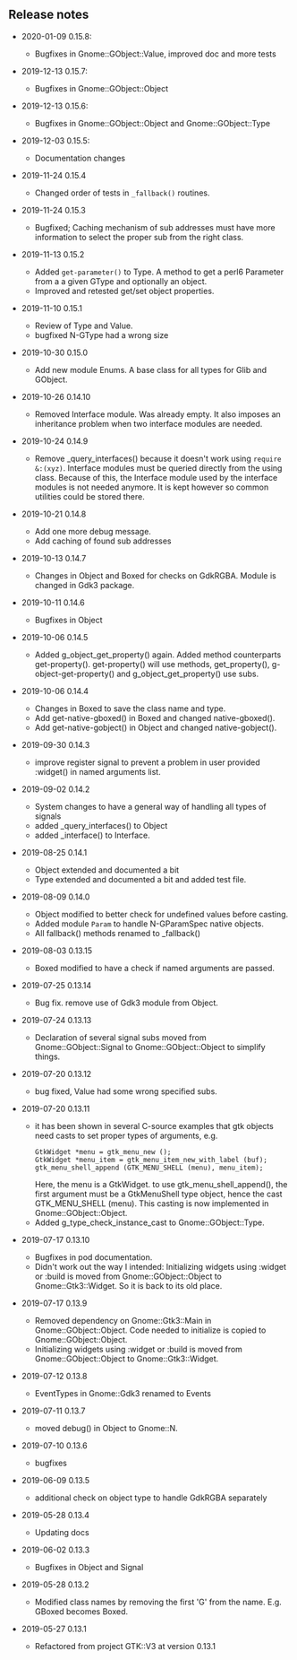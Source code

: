 ## Release notes
* 2020-01-09 0.15.8:
  * Bugfixes in Gnome::GObject::Value, improved doc and more tests

* 2019-12-13 0.15.7:
  * Bugfixes in Gnome::GObject::Object

* 2019-12-13 0.15.6:
  * Bugfixes in Gnome::GObject::Object and Gnome::GObject::Type

* 2019-12-03 0.15.5:
  * Documentation changes

* 2019-11-24 0.15.4
  * Changed order of tests in `_fallback()` routines.

* 2019-11-24 0.15.3
  * Bugfixed; Caching mechanism of sub addresses must have more information to select the proper sub from the right class.

* 2019-11-13 0.15.2
  * Added `get-parameter()` to Type. A method to get a perl6 Parameter from a a given GType and optionally an object.
  * Improved and retested get/set object properties.

* 2019-11-10 0.15.1
  * Review of Type and Value.
  * bugfixed N-GType had a wrong size

* 2019-10-30 0.15.0
  * Add new module Enums. A base class for all types for Glib and GObject.

* 2019-10-26 0.14.10
  * Removed Interface module. Was already empty. It also imposes an inheritance problem when two interface modules are needed.

* 2019-10-24 0.14.9
  * Remove \_query_interfaces() because it doesn't work using `require &:(xyz)`. Interface modules must be queried directly from the using class. Because of this, the Interface module used by the interface modules is not needed anymore. It is kept however so common utilities could be stored there.

* 2019-10-21 0.14.8
  * Add one more debug message.
  * Add caching of found sub addresses

* 2019-10-13 0.14.7
  * Changes in Object and Boxed for checks on GdkRGBA. Module is changed in Gdk3 package.

* 2019-10-11 0.14.6
  * Bugfixes in Object

* 2019-10-06 0.14.5
  * Added g_object_get_property() again. Added method counterparts get-property(). get-property() will use methods, get_property(), g-object-get-property() and g_object_get_property() use subs.

* 2019-10-06 0.14.4
  * Changes in Boxed to save the class name and type.
  * Add get-native-gboxed() in Boxed and changed native-gboxed().
  * Add get-native-gobject() in Object and changed native-gobject().

* 2019-09-30 0.14.3
  * improve register signal to prevent a problem in user provided :widget() in named arguments list.

* 2019-09-02 0.14.2
  * System changes to have a general way of handling all types of signals
  * added _query_interfaces() to Object
  * added _interface() to Interface.

* 2019-08-25 0.14.1
  * Object extended and documented a bit
  * Type extended and documented a bit and added test file.

* 2019-08-09 0.14.0
  * Object modified to better check for undefined values before casting.
  * Added module `Param` to handle N-GParamSpec native objects.
  * All fallback() methods renamed to \_fallback()

* 2019-08-03 0.13.15
  * Boxed modified to have a check if named arguments are passed.

* 2019-07-25 0.13.14
  * Bug fix. remove use of Gdk3 module from Object.

* 2019-07-24 0.13.13
  * Declaration of several signal subs moved from Gnome::GObject::Signal to Gnome::GObject::Object to simplify things.

* 2019-07-20 0.13.12
  * bug fixed, Value had some wrong specified subs.

* 2019-07-20 0.13.11
  * it has been shown in several C-source examples that gtk objects need casts to set proper types of arguments, e.g.
    ```
    GtkWidget *menu = gtk_menu_new ();
    GtkWidget *menu_item = gtk_menu_item_new_with_label (buf);
    gtk_menu_shell_append (GTK_MENU_SHELL (menu), menu_item);
    ```
    Here, the menu is a GtkWidget. to use gtk_menu_shell_append(), the first argument must be a GtkMenuShell type object, hence the cast GTK_MENU_SHELL (menu).
    This casting is now implemented in Gnome::GObject::Object.
  * Added g_type_check_instance_cast to Gnome::GObject::Type.

* 2019-07-17 0.13.10
  * Bugfixes in pod documentation.
  * Didn't work out the way I intended: Initializing widgets using :widget or :build is moved from Gnome::GObject::Object to Gnome::Gtk3::Widget. So it is back to its old place.

* 2019-07-17 0.13.9
  * Removed dependency on Gnome::Gtk3::Main in Gnome::GObject::Object. Code needed to initialize is copied to Gnome::GObject::Object.
  * Initializing widgets using :widget or :build is moved from Gnome::GObject::Object to Gnome::Gtk3::Widget.

* 2019-07-12 0.13.8
  * EventTypes in Gnome::Gdk3 renamed to Events

* 2019-07-11 0.13.7
  * moved debug() in Object to Gnome::N.

* 2019-07-10 0.13.6
  * bugfixes

* 2019-06-09 0.13.5
  * additional check on object type to handle GdkRGBA separately

* 2019-05-28 0.13.4
  * Updating docs

* 2019-06-02 0.13.3
  * Bugfixes in Object and Signal

* 2019-05-28 0.13.2
  * Modified class names by removing the first 'G' from the name. E.g. GBoxed becomes Boxed.

* 2019-05-27 0.13.1
  * Refactored from project GTK::V3 at version 0.13.1
